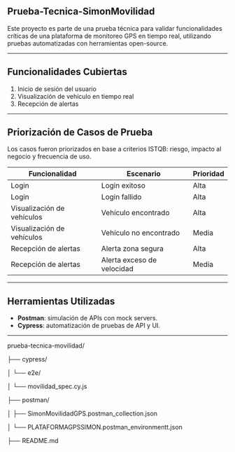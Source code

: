 ## Prueba-Tecnica-SimonMovilidad
Este proyecto es parte de una prueba técnica para validar funcionalidades críticas de una plataforma de monitoreo GPS en tiempo real, utilizando pruebas automatizadas con herramientas open-source.

---
## Funcionalidades Cubiertas

1. Inicio de sesión del usuario
2. Visualización de vehículo en tiempo real
3. Recepción de alertas
---
## Priorización de Casos de Prueba

Los casos fueron priorizados en base a criterios ISTQB: riesgo, impacto al negocio y frecuencia de uso.

| Funcionalidad                 | Escenario                             | Prioridad |
|------------------------------ |---------------------------------------|-----------|
| Login                         | Login exitoso                         | Alta      |
| Login                         | Login fallido                         | Alta      |
| Visualización de vehículos    | Vehículo encontrado                   | Alta      |
| Visualización de vehículos    | Vehículo no encontrado                | Media     |
| Recepción de alertas          | Alerta zona segura                    | Alta      |
| Recepción de alertas          | Alerta exceso de velocidad            | Media     |

---
## Herramientas Utilizadas

- **Postman**: simulación de APIs con mock servers.
- **Cypress**: automatización de pruebas de API y UI.

---

prueba-tecnica-movilidad/

├── cypress/

│ └── e2e/

│ └── movilidad_spec.cy.js

├── postman/

│ ├── SimonMovilidadGPS.postman_collection.json

│ └── PLATAFORMAGPSSIMON.postman_environmentt.json

├── README.md
